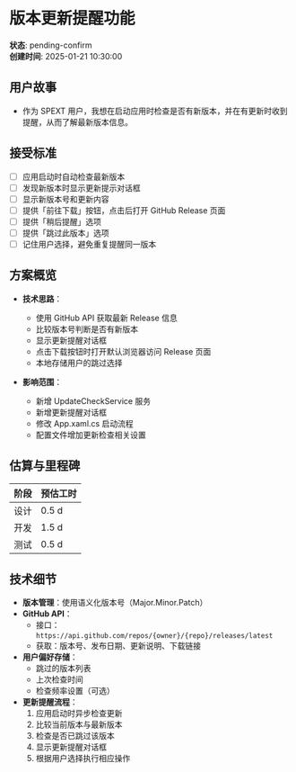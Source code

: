 # 版本更新提醒功能
**状态**: pending-confirm  
**创建时间**: 2025-01-21 10:30:00

## 用户故事
- 作为 SPEXT 用户，我想在启动应用时检查是否有新版本，并在有更新时收到提醒，从而了解最新版本信息。

## 接受标准
- [ ] 应用启动时自动检查最新版本
- [ ] 发现新版本时显示更新提示对话框
- [ ] 显示新版本号和更新内容
- [ ] 提供「前往下载」按钮，点击后打开 GitHub Release 页面
- [ ] 提供「稍后提醒」选项
- [ ] 提供「跳过此版本」选项
- [ ] 记住用户选择，避免重复提醒同一版本

## 方案概览
- **技术思路**：
  - 使用 GitHub API 获取最新 Release 信息
  - 比较版本号判断是否有新版本
  - 显示更新提醒对话框
  - 点击下载按钮时打开默认浏览器访问 Release 页面
  - 本地存储用户的跳过选择

- **影响范围**：
  - 新增 UpdateCheckService 服务
  - 新增更新提醒对话框
  - 修改 App.xaml.cs 启动流程
  - 配置文件增加更新检查相关设置

## 估算与里程碑
| 阶段 | 预估工时 |
| ---- | -------- |
| 设计 | 0.5 d |
| 开发 | 1.5 d |
| 测试 | 0.5 d |

## 技术细节
- **版本管理**：使用语义化版本号（Major.Minor.Patch）
- **GitHub API**：
  - 接口：`https://api.github.com/repos/{owner}/{repo}/releases/latest`
  - 获取：版本号、发布日期、更新说明、下载链接
- **用户偏好存储**：
  - 跳过的版本列表
  - 上次检查时间
  - 检查频率设置（可选）
- **更新提醒流程**：
  1. 应用启动时异步检查更新
  2. 比较当前版本与最新版本
  3. 检查是否已跳过该版本
  4. 显示更新提醒对话框
  5. 根据用户选择执行相应操作